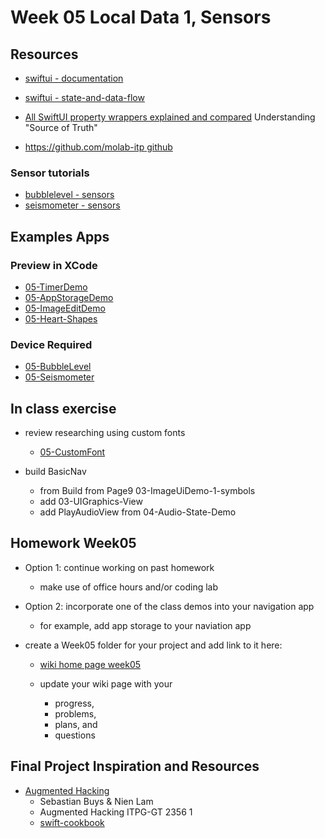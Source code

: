 # Week 05 Local Data 1, Sensors

## Resources

- [swiftui - documentation](https://developer.apple.com/documentation/swiftui)
- [swiftui - state-and-data-flow](https://developer.apple.com/documentation/swiftui/state-and-data-flow)
- [All SwiftUI property wrappers explained and compared](https://www.hackingwithswift.com/quick-start/swiftui/all-swiftui-property-wrappers-explained-and-compared)
  Understanding "Source of Truth"

- [https://github.com/molab-itp github](https://github.com/molab-itp)

### Sensor tutorials

- [bubblelevel - sensors](https://developer.apple.com/tutorials/sample-apps/bubblelevel?language=swift)
- [seismometer - sensors](https://developer.apple.com/tutorials/sample-apps/seismometer?language=swift)

## Examples Apps

### Preview in XCode

- [05-TimerDemo](https://github.com/molab-itp/05-TimerDemo)
- [05-AppStorageDemo](https://github.com/molab-itp/05-AppStorageDemo)
- [05-ImageEditDemo](https://github.com/molab-itp/05-ImageEditDemo)
- [05-Heart-Shapes](https://github.com/molab-itp/05-Heart-Shapes)

### Device Required

- [05-BubbleLevel](https://github.com/molab-itp/05-BubbleLevel)
- [05-Seismometer](https://github.com/molab-itp/05-Seismometer)

## In class exercise

- review researching using custom fonts

  - [05-CustomFont](https://github.com/molab-itp/05-CustomFont)

- build BasicNav
  - from Build from Page9 03-ImageUiDemo-1-symbols
  - add 03-UIGraphics-View
  - add PlayAudioView from 04-Audio-State-Demo

## Homework Week05

- Option 1: continue working on past homework

  - make use of office hours and/or coding lab

- Option 2: incorporate one of the class demos into your navigation app

  - for example, add app storage to your naviation app

- create a Week05 folder for your project and add link to it here:

  - [wiki home page week05](https://github.com/molab-itp/content-2024-01/wiki#week-05-homework)

  - update your wiki page with your
    - progress,
    - problems,
    - plans, and
    - questions

## Final Project Inspiration and Resources

- [Augmented Hacking](https://electricsheepdream.notion.site/Augmented-Hacking-b5f033acc43e4820b081b57d211bf03a)
  - Sebastian Buys & Nien Lam
  - Augmented Hacking ITPG-GT 2356 1
  - [swift-cookbook](https://www.kodeco.com/books/swift-cookbook/v1.0)
